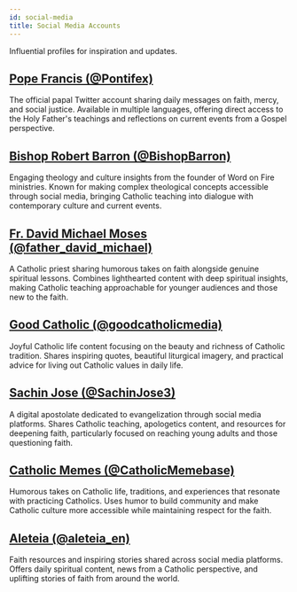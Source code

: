 ```yaml
---
id: social-media
title: Social Media Accounts
---
```


Influential profiles for inspiration and updates.

## [Pope Francis (@Pontifex)](https://twitter.com/Pontifex)

The official papal Twitter account sharing daily messages on faith, mercy, and social justice. Available in multiple languages, offering direct access to the Holy Father's teachings and reflections on current events from a Gospel perspective.

## [Bishop Robert Barron (@BishopBarron)](https://www.instagram.com/bishopbarron/)

Engaging theology and culture insights from the founder of Word on Fire ministries. Known for making complex theological concepts accessible through social media, bringing Catholic teaching into dialogue with contemporary culture and current events.

## [Fr. David Michael Moses (@father_david_michael)](https://www.instagram.com/father_david_michael/)

A Catholic priest sharing humorous takes on faith alongside genuine spiritual lessons. Combines lighthearted content with deep spiritual insights, making Catholic teaching approachable for younger audiences and those new to the faith.

## [Good Catholic (@goodcatholicmedia)](https://www.instagram.com/goodcatholicmedia/)

Joyful Catholic life content focusing on the beauty and richness of Catholic tradition. Shares inspiring quotes, beautiful liturgical imagery, and practical advice for living out Catholic values in daily life.

## [Sachin Jose (@SachinJose3)](https://twitter.com/SachinJose3)

A digital apostolate dedicated to evangelization through social media platforms. Shares Catholic teaching, apologetics content, and resources for deepening faith, particularly focused on reaching young adults and those questioning faith.

## [Catholic Memes (@CatholicMemebase)](https://www.instagram.com/catholicmemebase/)

Humorous takes on Catholic life, traditions, and experiences that resonate with practicing Catholics. Uses humor to build community and make Catholic culture more accessible while maintaining respect for the faith.

## [Aleteia (@aleteia_en)](https://www.instagram.com/aleteia_en/)

Faith resources and inspiring stories shared across social media platforms. Offers daily spiritual content, news from a Catholic perspective, and uplifting stories of faith from around the world.